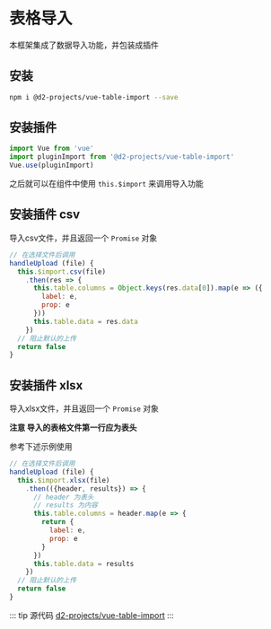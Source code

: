 # 表格导入

本框架集成了数据导入功能，并包装成插件

## 安装

``` sh
npm i @d2-projects/vue-table-import --save
```

## 安装插件

``` js
import Vue from 'vue'
import pluginImport from '@d2-projects/vue-table-import'
Vue.use(pluginImport)
```

之后就可以在组件中使用 `this.$import` 来调用导入功能

## 安装插件 csv

导入csv文件，并且返回一个 `Promise` 对象

``` js
// 在选择文件后调用
handleUpload (file) {
  this.$import.csv(file)
    .then(res => {
      this.table.columns = Object.keys(res.data[0]).map(e => ({
        label: e,
        prop: e
      }))
      this.table.data = res.data
    })
  // 阻止默认的上传
  return false
}
```

## 安装插件 xlsx

导入xlsx文件，并且返回一个 `Promise` 对象

**注意 导入的表格文件第一行应为表头**

参考下述示例使用

``` js
// 在选择文件后调用
handleUpload (file) {
  this.$import.xlsx(file)
    .then(({header, results}) => {
      // header 为表头
      // results 为内容
      this.table.columns = header.map(e => {
        return {
          label: e,
          prop: e
        }
      })
      this.table.data = results
    })
  // 阻止默认的上传
  return false
}
```

::: tip 源代码
[d2-projects/vue-table-import](https://github.com/d2-projects/vue-table-import)
:::